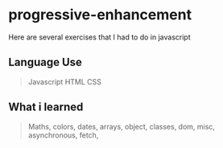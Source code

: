 # progressive-enhancement
 Here are several exercises that I had to do in javascript

## Language Use 
>Javascript HTML CSS
## What i learned
>Maths,
>colors,
>dates,
>arrays,
>object,
>classes,
>dom,
>misc,
>asynchronous,
>fetch,
